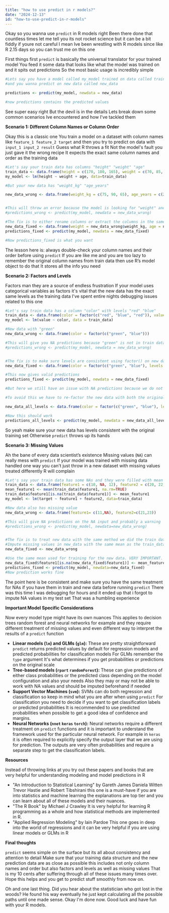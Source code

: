 ```yaml
---
title: "how to use predict in r models?"
date: "2024-12-13"
id: "how-to-use-predict-in-r-models"
---
```


Okay so you wanna use `predict` in R models right Been there done that countless times let me tell you its not rocket science but it can be a bit fiddly if youre not careful I mean Ive been wrestling with R models since like R 2.15 days so you can trust me on this one

First things first `predict` is basically the universal translator for your trained model You feed it some data that looks like what the model was trained on and it spits out predictions So the most basic usage is incredibly simple

```r
#Lets say you have a model called my_model trained on data called train_data
#and you wanna predict on new data called new_data

predictions <- predict(my_model, newdata = new_data)

#now predictions contains the predicted values
```

See super easy right But the devil is in the details Lets break down some common scenarios Ive encountered and how I've tackled them

**Scenario 1: Different Column Names or Column Order**

Okay this is a classic one You train a model on a dataset with column names like `feature_1 feature_2 target` and then you try to predict on data with `input_1 input_2 result` Guess what R throws a fit Not the model's fault you just gave it the wrong recipe It expects the exact same column names and order as the training data

```r
#Let's say your train data has columns "height" "weight" "age"
train_data <- data.frame(height = c(170, 180, 165), weight = c(70, 85, 60), age = c(25, 30, 22))
my_model <- lm(height ~ weight + age, data=train_data)

#But your new data has "weight_kg" "age_years"

new_data_wrong <- data.frame(weight_kg = c(75, 90, 65), age_years = c(26, 31, 23))


#This will throw an error because the model is looking for "weight" and "age"
#predictions_wrong <- predict(my_model, newdata = new_data_wrong)

#The fix is to either rename columns or extract the columns in the same order as the model expects
new_data_fixed <- data.frame(weight = new_data_wrong$weight_kg, age = new_data_wrong$age_years)
predictions_fixed <- predict(my_model, newdata = new_data_fixed)

#Now predictions_fixed is what you want
```

The lesson here is: always double-check your column names and their order before using `predict` If you are like me and you are too lazy to remember the original column names from train data then use R’s model object to do that It stores all the info you need

**Scenario 2: Factors and Levels**

Factors man they are a source of endless frustration If your model uses categorical variables as factors it's vital that the new data has the exact same levels as the training data I've spent entire nights debugging issues related to this one

```r
#Let's say train data has a column "color" with levels "red" "blue"
train_data <- data.frame(color = factor(c("red", "blue", "red")), value = c(10, 20, 15))
my_model <- lm(value ~ color, data = train_data)

#New data with "green"
new_data_wrong <- data.frame(color = factor(c("green", "blue")))

#This will give you NA predictions because "green" is not in train data levels
#predictions_wrong <- predict(my_model, newdata = new_data_wrong)


#The fix is to make sure levels are consistent using factor() on new data with levels = levels(train_data$color)
new_data_fixed <- data.frame(color = factor(c("green", "blue"), levels = levels(train_data$color)))

#This now gives valid predictions
predictions_fixed <- predict(my_model, newdata = new_data_fixed)

#But here we still have an issue with NA predictions because we do not have the "green" category on our original train data

#To avoid this we have to re-factor the new data with both the original levels and the new ones:

new_data_all_levels <- data.frame(color = factor(c("green", "blue"), levels = c(levels(train_data$color), "green")))

#Now this should work
predictions_all_levels <- predict(my_model, newdata = new_data_all_levels)

```

So yeah make sure your new data has levels consistent with the original training set Otherwise `predict` throws up its hands

**Scenario 3: Missing Values**

Ah the bane of every data scientist’s existence Missing values (`NA`) can really mess with `predict` If your model was trained with missing data handled one way you can't just throw in a new dataset with missing values treated differently R will complain

```r
#Let's say your train data has some NAs and they were filled with mean for the model
train_data <- data.frame(feature1 = c(10, NA, 12), feature2 = c(20, 22, 24), target = c(1,2,3))
mean_feature1 <- mean(train_data$feature1, na.rm=TRUE)
train_data$feature1[is.na(train_data$feature1)] <- mean_feature1
my_model <- lm(target ~ feature1 + feature2, data=train_data)

#New data also has missing value
new_data_wrong <- data.frame(feature1= c(11,NA), feature2=c(21,23))

#This will give NA predictions on the NA input and probably a warning
#predictions_wrong <- predict(my_model, newdata=new_data_wrong)


#The fix is to treat new data with the same method we did the train data
#Impute missing values in new_data with the same mean as the train_data
new_data_fixed <- new_data_wrong

#Use the same mean used for training for the new data. VERY IMPORTANT.
new_data_fixed$feature1[is.na(new_data_fixed$feature1)] <- mean_feature1
predictions_fixed <- predict(my_model, newdata=new_data_fixed)
#Now prediction works fine
```

The point here is be consistent and make sure you have the same treatment for NAs if you have them in train and new data before running `predict` There was this time I was debugging for hours and it ended up that i forgot to impute NA values in my test set That was a humbling experience

**Important Model Specific Considerations**

Now every model type might have its own nuances This applies to decision trees random forest and neural networks for example and they require different treatment of missing values and even different way to interpret the results of a `predict` function

*   **Linear models (`lm`) and GLMs (`glm`):** These are pretty straightforward `predict` returns predicted values by default for regression models and predicted probabilities for classification models For GLMs remember the `type` argument It's what determines if you get probabilities or predictions on the original scale
*   **Tree-based models (`rpart` `randomForest`):** These can give predictions of either class probabilities or the predicted class depending on the model configuration and also your needs Also they may or may not be able to work with NA values and should be imputed beforehand if needed
*   **Support Vector Machines (`svm`):** SVMs can do both regression and classification so keep in mind what you are after when using `predict` For classification you need to decide if you want to get classification labels or predicted probabilities It is recommended to use predicted probabilities when possible to get a good idea of confidence and margins.
*   **Neural Networks (`nnet` `keras` `torch`):** Neural networks require a different treatment on `predict` functions and it is important to understand the framework used for the particular neural network. For example in `keras` it is often required to explicitly specify the output layer that we are using for prediction. The outputs are very often probabilities and require a separate step to get the classification labels.

**Resources**

Instead of throwing links at you try out these papers and books that are very helpful for understanding modeling and model predictions in R

*   "An Introduction to Statistical Learning" by Gareth James Daniela Witten Trevor Hastie and Robert Tibshirani this one is a must-have if you are into statistics and machine learning the explanations are top tier and you can learn about all of these models and their nuances.
*   "The R Book" by Michael J Crawley It is very helpful for learning R programming as a whole and how statistical methods are implemented in R.
*   "Applied Regression Modeling" by Iain Pardoe This one goes in deep into the world of regressions and it can be very helpful if you are using linear models or GLMs in R

**Final thoughts**

`predict` seems simple on the surface but its all about consistency and attention to detail Make sure that your training data structure and the new prediction data are as close as possible this includes not only column names and order but also factors and levels as well as missing values That is my 10 cents after suffering through all of these issues many times over. Hope this helps and you get to predict stuff smoothly from now on.

Oh and one last thing. Did you hear about the statistician who got lost in the woods? He found his way eventually he just kept calculating all the possible paths until one made sense. Okay I'm done now. Good luck and have fun with your R models.
